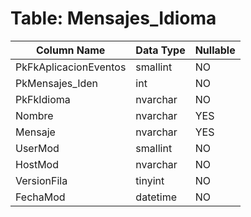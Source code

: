 # Table: Mensajes_Idioma

| Column Name | Data Type | Nullable |
|-------------|-----------|----------|
| PkFkAplicacionEventos | smallint | NO |
| PkMensajes_Iden | int | NO |
| PkFkIdioma | nvarchar | NO |
| Nombre | nvarchar | YES |
| Mensaje | nvarchar | YES |
| UserMod | smallint | NO |
| HostMod | nvarchar | NO |
| VersionFila | tinyint | NO |
| FechaMod | datetime | NO |
